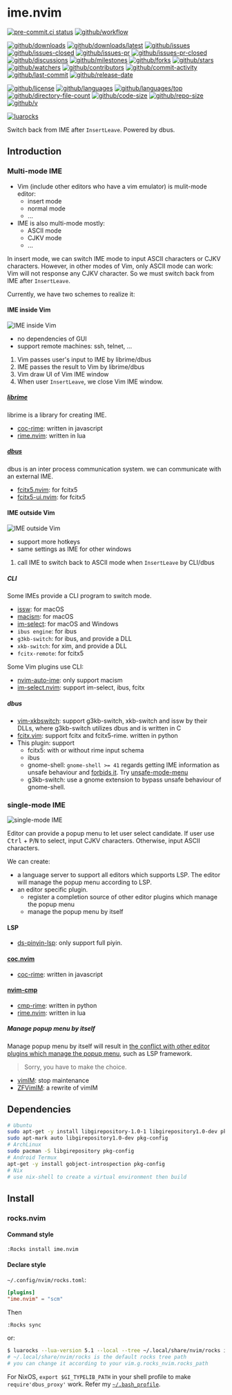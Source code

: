 # ime.nvim

[![pre-commit.ci status](https://results.pre-commit.ci/badge/github/Freed-Wu/ime.nvim/main.svg)](https://results.pre-commit.ci/latest/github/Freed-Wu/ime.nvim/main)
[![github/workflow](https://github.com/Freed-Wu/ime.nvim/actions/workflows/main.yml/badge.svg)](https://github.com/Freed-Wu/ime.nvim/actions)

[![github/downloads](https://shields.io/github/downloads/Freed-Wu/ime.nvim/total)](https://github.com/Freed-Wu/ime.nvim/releases)
[![github/downloads/latest](https://shields.io/github/downloads/Freed-Wu/ime.nvim/latest/total)](https://github.com/Freed-Wu/ime.nvim/releases/latest)
[![github/issues](https://shields.io/github/issues/Freed-Wu/ime.nvim)](https://github.com/Freed-Wu/ime.nvim/issues)
[![github/issues-closed](https://shields.io/github/issues-closed/Freed-Wu/ime.nvim)](https://github.com/Freed-Wu/ime.nvim/issues?q=is%3Aissue+is%3Aclosed)
[![github/issues-pr](https://shields.io/github/issues-pr/Freed-Wu/ime.nvim)](https://github.com/Freed-Wu/ime.nvim/pulls)
[![github/issues-pr-closed](https://shields.io/github/issues-pr-closed/Freed-Wu/ime.nvim)](https://github.com/Freed-Wu/ime.nvim/pulls?q=is%3Apr+is%3Aclosed)
[![github/discussions](https://shields.io/github/discussions/Freed-Wu/ime.nvim)](https://github.com/Freed-Wu/ime.nvim/discussions)
[![github/milestones](https://shields.io/github/milestones/all/Freed-Wu/ime.nvim)](https://github.com/Freed-Wu/ime.nvim/milestones)
[![github/forks](https://shields.io/github/forks/Freed-Wu/ime.nvim)](https://github.com/Freed-Wu/ime.nvim/network/members)
[![github/stars](https://shields.io/github/stars/Freed-Wu/ime.nvim)](https://github.com/Freed-Wu/ime.nvim/stargazers)
[![github/watchers](https://shields.io/github/watchers/Freed-Wu/ime.nvim)](https://github.com/Freed-Wu/ime.nvim/watchers)
[![github/contributors](https://shields.io/github/contributors/Freed-Wu/ime.nvim)](https://github.com/Freed-Wu/ime.nvim/graphs/contributors)
[![github/commit-activity](https://shields.io/github/commit-activity/w/Freed-Wu/ime.nvim)](https://github.com/Freed-Wu/ime.nvim/graphs/commit-activity)
[![github/last-commit](https://shields.io/github/last-commit/Freed-Wu/ime.nvim)](https://github.com/Freed-Wu/ime.nvim/commits)
[![github/release-date](https://shields.io/github/release-date/Freed-Wu/ime.nvim)](https://github.com/Freed-Wu/ime.nvim/releases/latest)

[![github/license](https://shields.io/github/license/Freed-Wu/ime.nvim)](https://github.com/Freed-Wu/ime.nvim/blob/main/LICENSE)
[![github/languages](https://shields.io/github/languages/count/Freed-Wu/ime.nvim)](https://github.com/Freed-Wu/ime.nvim)
[![github/languages/top](https://shields.io/github/languages/top/Freed-Wu/ime.nvim)](https://github.com/Freed-Wu/ime.nvim)
[![github/directory-file-count](https://shields.io/github/directory-file-count/Freed-Wu/ime.nvim)](https://github.com/Freed-Wu/ime.nvim)
[![github/code-size](https://shields.io/github/languages/code-size/Freed-Wu/ime.nvim)](https://github.com/Freed-Wu/ime.nvim)
[![github/repo-size](https://shields.io/github/repo-size/Freed-Wu/ime.nvim)](https://github.com/Freed-Wu/ime.nvim)
[![github/v](https://shields.io/github/v/release/Freed-Wu/ime.nvim)](https://github.com/Freed-Wu/ime.nvim)

[![luarocks](https://img.shields.io/luarocks/v/Freed-Wu/ime.nvim)](https://luarocks.org/modules/Freed-Wu/ime.nvim)

Switch back from IME after `InsertLeave`. Powered by dbus.

## Introduction

### Multi-mode IME

- Vim (include other editors who have a vim emulator) is mulit-mode editor:
  - insert mode
  - normal mode
  - ...
- IME is also multi-mode mostly:
  - ASCII mode
  - CJKV mode
  - ...

In insert mode, we can switch IME mode to input ASCII characters or CJKV
characters. However, in other modes of Vim, only ASCII mode can work: Vim will
not response any CJKV character. So we must switch back from IME after
`InsertLeave`.

Currently, we have two schemes to realize it:

#### IME inside Vim

![IME inside Vim](https://github.com/user-attachments/assets/e35e9848-ba5d-478c-be80-953830cd8a65)

- no dependencies of GUI
- support remote machines: ssh, telnet, ...

1. Vim passes user's input to IME by librime/dbus
2. IME passes the result to Vim by librime/dbus
3. Vim draw UI of Vim IME window
4. When user `InsertLeave`, we close Vim IME window.

##### [librime](https://github.com/rime/librime)

librime is a library for creating IME.

- [coc-rime](https://github.com/tonyfettes/coc-rime): written in javascript
- [rime.nvim](https://github.com/Freed-Wu/rime.nvim): written in lua

##### [dbus](https://dbus.freedesktop.org/)

dbus is an inter process communication system. we can communicate with an
external IME.

- [fcitx5.nvim](https://github.com/tonyfettes/fcitx5.nvim): for fcitx5
- [fcitx5-ui.nvim](https://github.com/black-desk/fcitx5-ui.nvim): for fcitx5

#### IME outside Vim

![IME outside Vim](https://github.com/user-attachments/assets/1f4ed782-9aa2-49ab-8ed7-be0c4a3f0c2a)

- support more hotkeys
- same settings as IME for other windows

1. call IME to switch back to ASCII mode when `InsertLeave` by CLI/dbus

##### CLI

Some IMEs provide a CLI program to switch mode.

- [issw](https://github.com/vovkasm/input-source-switcher): for macOS
- [macism](https://github.com/laishulu/macism): for macOS
- [im-select](https://github.com/daipeihust/im-select): for macOS and Windows
- `ibus engine`: for ibus
- `g3kb-switch`: for ibus, and provide a DLL
- `xkb-switch`: for xim, and provide a DLL
- `fcitx-remote`: for fcitx5

Some Vim plugins use CLI:

- [nvim-auto-ime](https://github.com/crispgm/nvim-auto-ime): only support macism
- [im-select.nvim](https://github.com/keaising/im-select.nvim): support
  im-select, ibus, fcitx

##### dbus

- [vim-xkbswitch](https://github.com/lyokha/vim-xkbswitch): support g3kb-switch,
  xkb-switch and issw by their DLLs, where g3kb-switch utilizes dbus and is
  written in C
- [fcitx.vim](https://github.com/lilydjwg/fcitx.vim): support fcitx and
  fcitx5-rime. written in python
- This plugin: support
  - fcitx5: with or without rime input schema
  - ibus
  - gnome-shell: `gnome-shell >= 41` regards getting IME information as unsafe
    behaviour and
    [forbids it](https://github.com/lyokha/g3kb-switch#gnome-45-and-newer).
    Try [unsafe-mode-menu](https://github.com/linushdot/unsafe-mode-menu)
  - g3kb-switch: use a gnome extension to bypass unsafe behaviour of
    gnome-shell.

### single-mode IME

![single-mode IME](https://user-images.githubusercontent.com/32936898/201919443-6007f9bd-8c29-4804-9911-2e0a59a83e17.jpg)

<!-- markdownlint-disable MD033 -->

Editor can provide a popup menu to let user select candidate. If user use
<kbd>Ctrl</kbd> + <kbd>P</kbd>/<kbd>N</kbd> to select, input CJKV characters.
Otherwise, input ASCII characters.

<!-- markdownlint-enable MD033 -->

We can create:

- a language server to support all editors which supports LSP.
  The editor will manage the popup menu according to LSP.
- an editor specific plugin.
  - register a completion source of other editor plugins which manage the popup
    menu
  - manage the popup menu by itself

#### LSP

- [ds-pinyin-lsp](https://github.com/iamcco/ds-pinyin-lsp): only support full
  piyin.

#### [coc.nvim](https://github.com/neoclide/coc.nvim)

- [coc-rime](https://github.com/tonyfettes/coc-rime): written in javascript

#### [nvim-cmp](https://github.com/hrsh7th/nvim-cmp)

- [cmp-rime](https://github.com/Ninlives/cmp-rime): written in python
- [rime.nvim](https://github.com/Freed-Wu/rime.nvim#nvim-cmp): written in lua

##### Manage popup menu by itself

Manage popup menu by itself will result in
[the conflict with other editor plugins which manage the popup menu](https://github.com/neoclide/coc-snippets/issues/137),
such as LSP framework.

> Sorry, you have to make the choice.

- [vimIM](https://github.com/vim-scripts/VimIM): stop maintenance
- [ZFVimIM](https://github.com/ZSaberLv0/ZFVimIM): a rewrite of vimIM

## Dependencies

```sh
# Ubuntu
sudo apt-get -y install libgirepository-1.0-1 libgirepository1.0-dev pkg-config
sudo apt-mark auto libgirepository1.0-dev pkg-config
# ArchLinux
sudo pacman -S libgirepository pkg-config
# Android Termux
apt-get -y install gobject-introspection pkg-config
# Nix
# use nix-shell to create a virtual environment then build
```

## Install

### rocks.nvim

#### Command style

```vim
:Rocks install ime.nvim
```

#### Declare style

`~/.config/nvim/rocks.toml`:

```toml
[plugins]
"ime.nvim" = "scm"
```

Then

```vim
:Rocks sync
```

or:

```sh
$ luarocks --lua-version 5.1 --local --tree ~/.local/share/nvim/rocks install ime.nvim
# ~/.local/share/nvim/rocks is the default rocks tree path
# you can change it according to your vim.g.rocks_nvim.rocks_path
```

For NixOS, `export $GI_TYPELIB_PATH` in your shell profile to make
`require'dbus_proxy'` work. Refer my
[`~/.bash_profile`](https://github.com/Freed-Wu/Freed-Wu/blob/main/.bash_profile).
